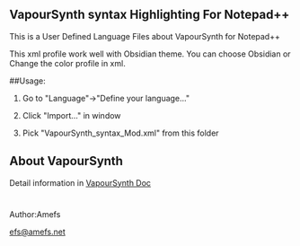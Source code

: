 ## VapourSynth syntax Highlighting For Notepad++

This is a User Defined Language Files about VapourSynth for Notepad++

This xml profile work well with Obsidian theme. You can choose Obsidian or Change the color profile in xml.

##Usage:
1) Go to "Language"->"Define your language..."

2) Click "Import..." in window

3) Pick "VapourSynth_syntax_Mod.xml" from this folder

## About VapourSynth
Detail information in [VapourSynth Doc](http://www.vapoursynth.com/doc/)

#
Author:Amefs

efs@amefs.net
